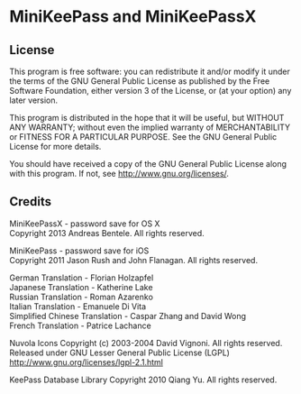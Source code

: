 MiniKeePass and MiniKeePassX
============================

License
-------

This program is free software: you can redistribute it and/or modify
it under the terms of the GNU General Public License as published by
the Free Software Foundation, either version 3 of the License, or
(at your option) any later version.

This program is distributed in the hope that it will be useful,
but WITHOUT ANY WARRANTY; without even the implied warranty of
MERCHANTABILITY or FITNESS FOR A PARTICULAR PURPOSE.  See the
GNU General Public License for more details.

You should have received a copy of the GNU General Public License
along with this program.  If not, see <http://www.gnu.org/licenses/>.

Credits
-------
MiniKeePassX - password save for OS X<br/>
Copyright 2013 Andreas Bentele. All rights reserved.

MiniKeePass - password save for iOS<br/>
Copyright 2011 Jason Rush and John Flanagan. All rights reserved.

German Translation - Florian Holzapfel<br />
Japanese Translation - Katherine Lake<br />
Russian Translation - Roman Azarenko<br />
Italian Translation - Emanuele Di Vita<br />
Simplified Chinese Translation - Caspar Zhang and David Wong<br />
French Translation - Patrice Lachance<br />

Nuvola Icons
Copyright (c)  2003-2004  David Vignoni. All rights reserved.
Released under GNU Lesser General Public License (LGPL)
http://www.gnu.org/licenses/lgpl-2.1.html

KeePass Database Library
Copyright 2010 Qiang Yu. All rights reserved.
